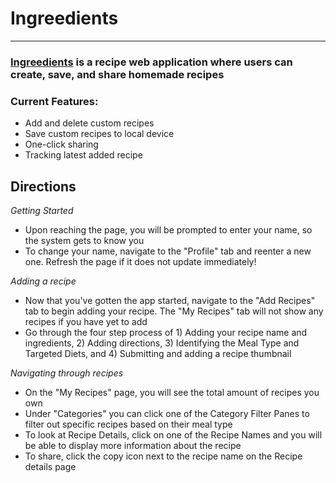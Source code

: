 # Ingreedients
<hr>
<h3><a target="_blank" href="https://jaymbans.github.io/recipe-app/#/">Ingreedients</a> is a recipe web application where users can create, save, and share homemade recipes</h3>

### Current Features:
<ul>
  <li>Add and delete custom recipes</li>
  <li>Save custom recipes to local device</li>
  <li>One-click sharing</li>
  <li>Tracking latest added recipe</li>
</ul>

## Directions
<i>Getting Started</i>
<ul>
  <li>Upon reaching the page, you will be prompted to enter your name, so the system gets to know you</li>
  <li>To change your name, navigate to the "Profile" tab and reenter a new one. Refresh the page if it does not update immediately!</li>
</ul>

<i>Adding a recipe</i>
<ul>
  <li>Now that you've gotten the app started, navigate to the "Add Recipes" tab to begin adding your recipe. The "My Recipes" tab will not show any recipes if you have yet to add</li>
  <li>Go through the four step process of 1) Adding your recipe name and ingredients, 2) Adding directions, 3) Identifying the Meal Type and Targeted Diets, and 4) Submitting and adding a recipe thumbnail</li>
</ul>

<i>Navigating through recipes</i>
<ul>
  <li>On the "My Recipes" page, you will see the total amount of recipes you own</li>
  <li>Under "Categories" you can click one of the Category Filter Panes to filter out specific recipes based on their meal type</li>
  <li>To look at Recipe Details, click on one of the Recipe Names and you will be able to display more information about the recipe</li>
  <li>To share, click the copy icon next to the recipe name on the Recipe details page</li>
</ul>
